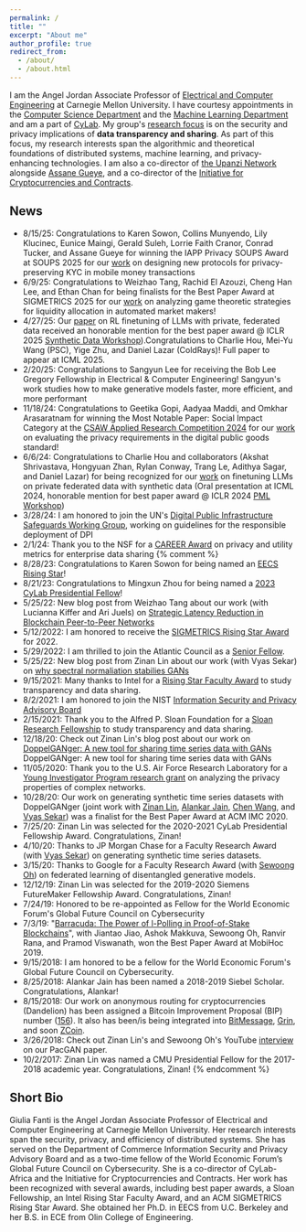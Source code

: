 ```yaml
---
permalink: /
title: ""
excerpt: "About me"
author_profile: true
redirect_from:
  - /about/
  - /about.html
---
```


I am the Angel Jordan Associate Professor of <a href="https://ece.cmu.edu">Electrical and Computer Engineering</a> at Carnegie Mellon University. I have courtesy appointments in the <a href="https://www.csd.cs.cmu.edu/">Computer Science Department</a> and the <a href="https://www.ml.cmu.edu/">Machine Learning Department</a> and am a part of  <a href="https://www.cylab.cmu.edu">CyLab</a>. My group's <a href="/research">research focus</a> is on the security and privacy implications of **data transparency and sharing**. As part of this focus, my research interests span the algorithmic and theoretical foundations of distributed systems, machine learning, and privacy-enhancing technologies. I am also a co-director of <a href="https://www.africa.engineering.cmu.edu/research/upanzi/index.html">the Upanzi Network</a> alongside <a href="https://www.africa.engineering.cmu.edu/faculty-and-staff/directory/bios/gueye-assane.html">Assane Gueye</a>, and a co-director of the <a href="https://www.initc3.org/">Initiative for Cryptocurrencies and Contracts</a>.  

## News
* 8/15/25: Congratulations to Karen Sowon, Collins Munyendo, Lily Klucinec, Eunice Maingi, Gerald Suleh, Lorrie Faith Cranor, Conrad Tucker, and Assane Gueye for winning the IAPP Privacy SOUPS Award at SOUPS 2025 for our <a href="https://www.usenix.org/conference/soups2025/presentation/sowon">work</a> on designing new protocols for privacy-preserving KYC in mobile money transactions
* 6/9/25: Congratulations to Weizhao Tang, Rachid El Azouzi, Cheng Han Lee, and Ethan Chan for being finalists for the Best Paper Award at SIGMETRICS 2025 for our <a href="https://ui.adsabs.harvard.edu/abs/2024arXiv241110399T/abstract">work</a> on analyzing game theoretic strategies for liquidity allocation in automated market makers!
* 4/27/25: Our <a href="https://arxiv.org/abs/2504.16438">paper</a> on RL finetuning of LLMs with private, federated data received an honorable mention for the best paper award @ ICLR 2025 <a href="https://synthetic-data-iclr.github.io/">Synthetic Data Workshop</a>).Congratulations to Charlie Hou, Mei-Yu Wang (PSC), Yige Zhu, and Daniel Lazar (ColdRays)! Full paper to appear at ICML 2025. 
* 2/20/25: Congratulations to Sangyun Lee for receiving the Bob Lee Gregory Fellowship in Electrical & Computer Engineering! Sangyun's work studies how to make generative models faster, more efficient, and more performant
* 11/18/24: Congratulations to Geetika Gopi, Aadyaa Maddi, and Omkhar Arasaratnam for winning the Most Notable Paper: Social Impact Category at the <a href="sdf">CSAW Applied Research Competition 2024</a> for our <a href="https://www.usenix.org/system/files/soups2024-gopi.pdf">work</a> on evaluating the privacy requirements in the digital public goods standard!
* 6/6/24: Congratulations to Charlie Hou and collaborators (Akshat Shrivastava, Hongyuan Zhan, Rylan Conway, Trang Le, Adithya Sagar, and Daniel Lazar) for being recognized for our <a href="https://arxiv.org/pdf/2406.02958">work</a> on finetuning LLMs on private federated data with synthetic data (Oral presentation at ICML 2024, honorable mention for best paper award @ ICLR 2024 <a href="https://pml-workshop.github.io/iclr24/">PML Workshop</a>)
* 3/28/24: I am honored to join the UN's <a href="https://www.dpi-safeguards.org/">Digital Public Infrastructure Safeguards Working Group</a>, working on guidelines for the responsible deployment of DPI
* 2/1/24: Thank you to the NSF for a <a href="https://www.ece.cmu.edu/news-and-events/story/2024/01/nsf-career-awards.html">CAREER Award</a> on privacy and utility metrics for enterprise data sharing 
{% comment %}
* 8/28/23: Congratulations to Karen Sowon for being named an <a href="https://eecsrisingstars2023.cc.gatech.edu/"> EECS Rising Star</a>!
* 8/21/23: Congratulations to Mingxun Zhou for being named a <a href="https://www.cylab.cmu.edu/news/2023/08/21-presidential-fellows.html">2023 CyLab Presidential Fellow</a>!
* 5/25/22: New blog post from Weizhao Tang about our work (with Lucianna Kiffer and Ari Juels) on <a href="https://medium.com/initc3org/strategic-latency-reduction-in-blockchain-peer-to-peer-networks-6599bf38fd53">Strategic Latency Reduction in Blockchain Peer-to-Peer Networks</a>
* 5/12/2022: I am honored to receive the <a href="">SIGMETRICS Rising Star Award</a> for 2022.
* 5/29/2022: I am thrilled to join the Atlantic Council as a <a href="">Senior Fellow</a>.
* 5/25/22: New blog post from Zinan Lin about our work (with Vyas Sekar) on <a href="https://blog.ml.cmu.edu/2022/01/21/why-spectral-normalization-stabilizes-gans-analysis-and-improvements/">why spectral normaliation stabilies GANs</a>
* 9/15/2021: Many thanks to Intel for a <a href="https://www.intel.com/content/www/us/en/research/blogs/rising-star-faculty-award-21.html">Rising Star Faculty Award</a> to study transparency and data sharing.
* 8/2/2021: I am honored to join the NIST <a href="https://csrc.nist.gov/projects/ispab">Information Security and Privacy Advisory Board</a> 
* 2/15/2021: Thank you to the Alfred P. Sloan Foundation for a <a href="https://sloan.org/fellowships/2021-Fellows">Sloan Research Fellowship</a> to study transparency and data sharing.
* 12/18/20: Check out Zinan Lin's blog post about our work on <a href="https://blog.apnic.net/2020/12/18/doppelganger-a-new-tool-for-sharing-time-series-data-with-gans/">DoppelGANger: A new tool for sharing time series data with GANs</a>
DoppelGANger: A new tool for sharing time series data with GANs
* 11/05/2020: Thank you to the U.S. Air Force Research Laboratory for a <a href="https://www.afrl.af.mil/News/Article-Display/Article/2406086/afosr-awards-grants-to-36-scientists-and-engineers-through-its-young-investigat/">Young Investigator Program research grant</a> on analyzing the privacy properties of complex networks.
* 10/28/20: Our work on generating synthetic time series datasets with DoppelGANger (joint work with <a href="http://www.andrew.cmu.edu/user/zinanl/">Zinan Lin</a>, <a href="https://www.linkedin.com/in/alankar-jain-5835ab5a">Alankar Jain</a>, <a href="https://researcher.watson.ibm.com/researcher/view_person_pubs.php?person=ibm-Chen.Wang1&t=1">Chen Wang</a>, and <a href="https://users.ece.cmu.edu/~vsekar/">Vyas Sekar</a>) was a finalist for the Best Paper Award at ACM IMC 2020.
* 7/25/20: Zinan Lin was selected for the 2020-2021 CyLab Presidential Fellowship Award. Congratulations, Zinan!
* 4/10/20: Thanks to JP Morgan Chase for a Faculty Research Award (with <a href="https://users.ece.cmu.edu/~vsekar/">Vyas Sekar</a>) on generating synthetic time series datasets.
* 3/15/20: Thanks to Google for a Faculty Research Award (with <a href="https://homes.cs.washington.edu/~sewoong/">Sewoong Oh</a>) on federated learning of disentangled generative models.
* 12/12/19: Zinan Lin was selected for the 2019-2020 Siemens FutureMaker Fellowship Award. Congratulations, Zinan!
* 7/24/19: Honored to be re-appointed as Fellow for the World Economic Forum's Global Future Council on Cybersecurity
* 7/3/19: "<a href="http://swoh.web.engr.illinois.edu/polling.pdf">Barracuda: The Power of l-Polling in Proof-of-Stake Blockchains</a>", with Jiantao Jiao, Ashok Makkuva, Sewoong Oh, Ranvir Rana, and Pramod Viswanath, won the Best Paper Award at MobiHoc 2019.
* 9/15/2018: I am honored to be a fellow for the World Economic Forum's Global Future Council on Cybersecurity.
* 8/25/2018: Alankar Jain has been named a 2018-2019 Siebel Scholar. Congratulations, Alankar!
* 8/15/2018: Our work on anonymous routing for cryptocurrencies (Dandelion) has been assigned a Bitcoin Improvement Proposal (BIP) number (<a href="https://github.com/bitcoin/bips/blob/master/bip-0156.mediawiki">156</a>). It also has been/is being integrated into <a href="https://github.com/Bitmessage/PyBitmessage/issues/1049">BitMessage</a>, <a href="https://github.com/mimblewimble/grin/blob/master/doc/dandelion/dandelion.md">Grin</a>, and soon <a href="https://github.com/zcoinofficial/zcoin/tree/dandelion">ZCoin</a>.
* 3/26/2018: Check out Zinan Lin's and Sewoong Oh's YouTube <a href="https://www.reddit.com/r/MachineLearning/comments/87d9ag/r_pacgan_interview_with_sewoong_oh_uiuc_and_zinan/">interview</a> on our PacGAN paper.
* 10/2/2017: Zinan Lin was named a CMU Presidential Fellow for the 2017-2018 academic year. Congratulations, Zinan!
{% endcomment %}

## Short Bio
Giulia Fanti is the Angel Jordan Associate Professor of Electrical and Computer Engineering at Carnegie Mellon University. Her research interests span the security, privacy, and efficiency of distributed systems. She has served on the Department of Commerce Information Security and Privacy Advisory Board and as a two-time fellow of the World Economic Forum’s Global Future Council on Cybersecurity. She is a co-director of CyLab-Africa and the Initiative for Cryptocurrencies and Contracts. Her work has been recognized with several awards, including best paper awards, a Sloan Fellowship, an Intel Rising Star Faculty Award, and an ACM SIGMETRICS Rising Star Award. She obtained her Ph.D. in EECS from U.C. Berkeley and her B.S. in ECE from Olin College of Engineering.
